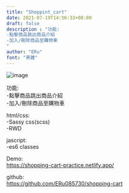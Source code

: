 ```yaml
---
title: "Shoppint_cart"
date: 2021-07-19T14:56:33+08:00
draft: false
description : "功能:  
-點擊商品跳出商品介紹  
-加入/刪除商品至購物車  
"
author: "ERu"
font: "黑體"
---
```


![image](/images/shopping_cart.png)

功能:  
-點擊商品跳出商品介紹  
-加入/刪除商品至購物車  

html/css:  
-Sassy css(scss)  
-RWD  

jascript:  
-es6 classes  

Demo:  
https://shopping-cart-practice.netlify.app/

github:  
https://github.com/ERu085730/shopping-cart

